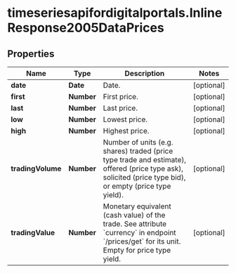 # timeseriesapifordigitalportals.InlineResponse2005DataPrices

## Properties

Name | Type | Description | Notes
------------ | ------------- | ------------- | -------------
**date** | **Date** | Date. | [optional] 
**first** | **Number** | First price. | [optional] 
**last** | **Number** | Last price. | [optional] 
**low** | **Number** | Lowest price. | [optional] 
**high** | **Number** | Highest price. | [optional] 
**tradingVolume** | **Number** | Number of units (e.g. shares) traded (price type trade and estimate), offered (price type ask), solicited (price type bid), or empty (price type yield). | [optional] 
**tradingValue** | **Number** | Monetary equivalent (cash value) of the trade. See attribute &#x60;currency&#x60; in endpoint &#x60;/prices/get&#x60; for its unit. Empty for price type yield. | [optional] 


